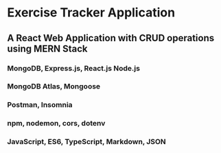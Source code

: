 
# Exercise Tracker Application

## A React Web Application with CRUD operations using MERN Stack

### MongoDB, Express.js, React.js Node.js

### MongoDB Atlas, Mongoose

### Postman, Insomnia

### npm, nodemon, cors, dotenv

### JavaScript, ES6, TypeScript, Markdown, JSON
